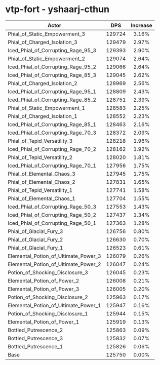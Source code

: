 # vtp-fort - yshaarj-cthun
| Actor | DPS | Increase |
|---|:---:|:---:|
|Phial_of_Static_Empowerment_3|129724|3.16%|
|Phial_of_Charged_Isolation_3|129479|2.97%|
|Iced_Phial_of_Corrupting_Rage_95_3|129393|2.90%|
|Phial_of_Static_Empowerment_2|129074|2.64%|
|Iced_Phial_of_Corrupting_Rage_95_2|129066|2.64%|
|Iced_Phial_of_Corrupting_Rage_85_3|129045|2.62%|
|Phial_of_Charged_Isolation_2|128969|2.56%|
|Iced_Phial_of_Corrupting_Rage_95_1|128809|2.43%|
|Iced_Phial_of_Corrupting_Rage_85_2|128751|2.39%|
|Phial_of_Static_Empowerment_1|128583|2.25%|
|Phial_of_Charged_Isolation_1|128552|2.23%|
|Iced_Phial_of_Corrupting_Rage_85_1|128463|2.16%|
|Iced_Phial_of_Corrupting_Rage_70_3|128372|2.09%|
|Phial_of_Tepid_Versatility_3|128218|1.96%|
|Iced_Phial_of_Corrupting_Rage_70_2|128162|1.92%|
|Phial_of_Tepid_Versatility_2|128020|1.81%|
|Iced_Phial_of_Corrupting_Rage_70_1|127956|1.75%|
|Phial_of_Elemental_Chaos_3|127945|1.75%|
|Phial_of_Elemental_Chaos_2|127831|1.65%|
|Phial_of_Tepid_Versatility_1|127741|1.58%|
|Phial_of_Elemental_Chaos_1|127704|1.55%|
|Iced_Phial_of_Corrupting_Rage_50_3|127553|1.43%|
|Iced_Phial_of_Corrupting_Rage_50_2|127437|1.34%|
|Iced_Phial_of_Corrupting_Rage_50_1|127363|1.28%|
|Phial_of_Glacial_Fury_3|126756|0.80%|
|Phial_of_Glacial_Fury_2|126630|0.70%|
|Phial_of_Glacial_Fury_1|126523|0.61%|
|Elemental_Potion_of_Ultimate_Power_3|126079|0.26%|
|Elemental_Potion_of_Ultimate_Power_2|126047|0.24%|
|Potion_of_Shocking_Disclosure_3|126045|0.23%|
|Elemental_Potion_of_Power_2|126008|0.21%|
|Elemental_Potion_of_Power_3|126005|0.20%|
|Potion_of_Shocking_Disclosure_2|125963|0.17%|
|Elemental_Potion_of_Ultimate_Power_1|125947|0.16%|
|Potion_of_Shocking_Disclosure_1|125944|0.15%|
|Elemental_Potion_of_Power_1|125919|0.13%|
|Bottled_Putrescence_2|125863|0.09%|
|Bottled_Putrescence_3|125832|0.07%|
|Bottled_Putrescence_1|125826|0.06%|
|Base|125750|0.00%|
